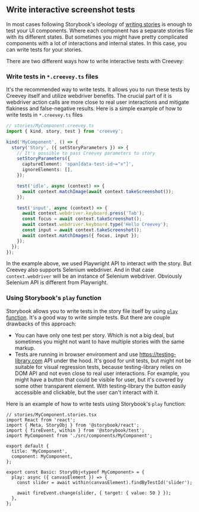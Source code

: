 ## Write interactive screenshot tests

In most cases following Storybook's ideology of [writing stories](https://storybook.js.org/docs/get-started/whats-a-story) is enough to test your UI components. Where each component has a separate stories file with its different states. But sometimes you might have pretty complicated components with a lot of interactions and internal states. In this case, you can write tests for your stories.

There are two different ways how to write interactive tests with Creevey:

### Write tests in `*.creevey.ts` files

It's the recommended way to write tests. It allows you to run these tests by Creevey itself and utilize webdriver benefits. The crucial part of it is webdriver action calls are more close to real user interactions and mitigate flakiness and false-negative results. Here is a simple example of how to write tests in `*.creevey.ts` files

```ts
// stories/MyComponent.creevey.ts
import { kind, story, test } from 'creevey';

kind('MyComponent', () => {
  story('Story', ({ setStoryParameters }) => {
    // It's possible to pass Creevey parameters to story
    setStoryParameters({
      captureElement: 'span[data-test-id~="x"]',
      ignoreElements: [],
    });

    test('idle', async (context) => {
      await context.matchImage(await context.takeScreenshot());
    });

    test('input', async (context) => {
      await context.webdriver.keyboard.press('Tab');
      const focus = await context.takeScreenshot();
      await context.webdriver.keyboard.type('Hello Creevey');
      const input = await context.takeScreenshot();
      await context.matchImages({ focus, input });
    });
  });
});
```

In the example above, we used Playwright API to interact with the story. But Creevey also supports Selenium webdriver. And in that case `context.webdriver` will be an instance of Selenium webdriver. Obviously Selenium API is different from Playwright.

### Using Storybook's `play` function

Storybook allows you to write tests in the story file itself by using [`play` function](https://storybook.js.org/docs/writing-tests/component-testing). It's a good way to write simple tests. But there are couple drawbacks of this approach:

- You can have only one test per story. Which is not a big deal, but sometimes you might not want to have multiple stories with the same markup.
- Tests are running in browser environment and use https://testing-library.com API under the hood. It's good for unit tests, but might not be suitable for visual regression tests, because testing-library relies on DOM API and not even close to real user interactions. For example, you might have a button that could be visible for user, but it's covered by some other transparent element. With testing-library the button easily accessible and clickable, but the user can't interact with it.

Here is an example of how to write tests using Storybook's `play` function:

```tsx
// stories/MyComponent.stories.tsx
import React from 'react';
import { Meta, StoryObj } from '@storybook/react';
import { fireEvent, within } from '@storybook/test';
import MyComponent from './src/components/MyComponent';

export default {
  title: 'MyComponent',
  component: MyComponent,
};

export const Basic: StoryObj<typeof MyComponent> = {
  play: async ({ canvasElement }) => {
    const slider = await within(canvasElement).findByTestId('slider');

    await fireEvent.change(slider, { target: { value: 50 } });
  },
};
```
